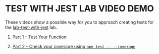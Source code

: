 # TEST WITH JEST LAB VIDEO DEMO

These videos show a possible way for you to approach creating tests for the [lab-test-with-jest](https://github.com/10-3-pursuit/lab-test-with-jest) lab.

1. [Part 1 - Test Your Function](https://drive.google.com/file/d/1qWqlq_hyTg3DVLZO3biOfY0MNWYEJNwg/view?usp=sharing)

1. [Part 2 - Check your coverage using `npm test -- --coverage`](https://drive.google.com/file/d/1xQNMVaKr0LBXWfSLR07k1sUL8SltKPuH/view?usp=sharing)
